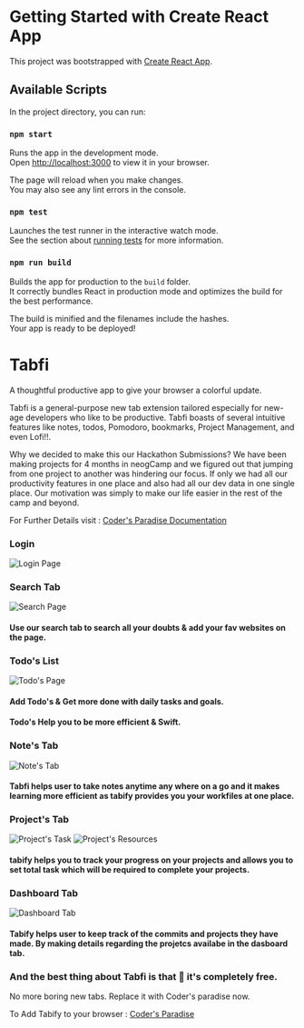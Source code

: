 # Getting Started with Create React App

This project was bootstrapped with [Create React App](https://github.com/facebook/create-react-app).

## Available Scripts

In the project directory, you can run:

### `npm start`

Runs the app in the development mode.\
Open [http://localhost:3000](http://localhost:3000) to view it in your browser.

The page will reload when you make changes.\
You may also see any lint errors in the console.

### `npm test`

Launches the test runner in the interactive watch mode.\
See the section about [running tests](https://facebook.github.io/create-react-app/docs/running-tests) for more information.

### `npm run build`

Builds the app for production to the `build` folder.\
It correctly bundles React in production mode and optimizes the build for the best performance.

The build is minified and the filenames include the hashes.\
Your app is ready to be deployed!

# Tabfi

A thoughtful productive app to give your browser a colorful update.

Tabfi is a general-purpose new tab extension tailored especially for new-age developers who like to be productive.
Tabfi boasts of several intuitive features like notes, todos, Pomodoro, bookmarks, Project Management, and even Lofi!!.

Why we decided to make this our Hackathon Submissions?
We have been making projects for 4 months in neogCamp and
we figured out that jumping from one project to another was hindering our focus.
If only we had all our productivity features in one place and also had all our dev data
in one single place.
Our motivation was simply to make our life easier in the rest of the camp and beyond.

For Further Details visit : [Coder's Paradise Documentation](https://codersparadise.carrd.co/)

### Login

![Login Page]()

### Search Tab

![Search Page]()

#### Use our search tab to search all your doubts & add your fav websites on the page.

### Todo's List

![Todo's Page]()

#### Add Todo's & Get more done with daily tasks and goals.

#### Todo's Help you to be more efficient & Swift.

### Note's Tab

![Note's Tab]()

#### Tabfi helps user to take notes anytime any where on a go and it makes learning more efficient as tabify provides you your workfiles at one place.

### Project's Tab

![Project's Task]()
![Project's Resources]()

#### tabify helps you to track your progress on your projects and allows you to set total task which will be required to complete your projects.

### Dashboard Tab

![Dashboard Tab]()

#### Tabify helps user to keep track of the commits and projects they have made. By making details regarding the projetcs availabe in the dasboard tab.

### And the best thing about Tabfi is that 🎉 it's completely free.

No more boring new tabs. Replace it with Coder's paradise now.

To Add Tabify to your browser : [Coder's Paradise]()
